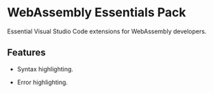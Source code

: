# WebAssembly Essentials Pack

Essential Visual Studio Code extensions for WebAssembly developers.

## Features

- Syntax highlighting.

- Error highlighting.
